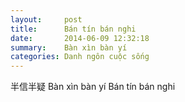 ```yaml
---
layout:     post
title:      Bán tín bán nghi
date:       2014-06-09 12:32:18
summary:    Bàn xìn bàn yí
categories: Danh ngôn cuộc sống
---
```


半信半疑
Bàn xìn bàn yí
Bán tín bán nghi